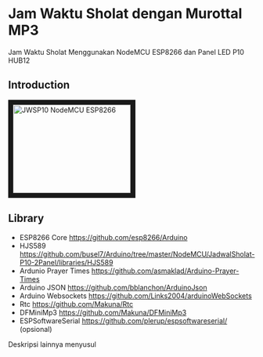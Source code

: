 # Jam Waktu Sholat dengan Murottal MP3
Jam Waktu Sholat Menggunakan NodeMCU ESP8266 dan Panel LED P10 HUB12

## Introduction
<a href="http://www.youtube.com/watch?feature=player_embedded&v=6WFdybnsPQU" target="_blank"><img src="http://img.youtube.com/vi/6WFdybnsPQU/0.jpg"
alt="JWSP10 NodeMCU ESP8266" width="240" height="180" border="10" /></a>

## Library

- ESP8266 Core https://github.com/esp8266/Arduino
- HJS589 https://github.com/busel7/Arduino/tree/master/NodeMCU/JadwalSholat-P10-2Panel/libraries/HJS589
- Ardunio Prayer Times https://github.com/asmaklad/Arduino-Prayer-Times
- Arduino JSON https://github.com/bblanchon/ArduinoJson
- Arduino Websockets https://github.com/Links2004/arduinoWebSockets
- Rtc https://github.com/Makuna/Rtc
- DFMiniMp3 https://github.com/Makuna/DFMiniMp3
- ESPSoftwareSerial https://github.com/plerup/espsoftwareserial/ (opsional)

Deskripsi lainnya menyusul
